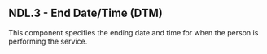 ## NDL.3 - End Date/Time (DTM)

This component specifies the ending date and time for when the person is performing the service.
